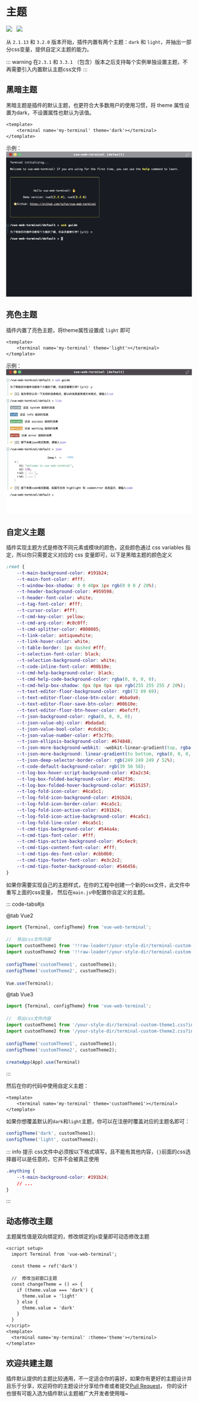 # 主题
<img src="https://shields.io/github/package-json/v/tzfun/vue-web-terminal/vue2" style="margin-right: 8px;">
<img src="https://shields.io/github/package-json/v/tzfun/vue-web-terminal/vue3" style="margin-right: 8px;">

从 `2.1.13` 和 `3.2.0` 版本开始，插件内置有两个主题：`dark` 和 `light`，并抽出一部分css变量，提供自定义主题的能力。

::: warning
在`2.3.1` 和 `3.3.1` （包含）版本之后支持每个实例单独设置主题，不再需要引入内置默认主题css文件
:::

## 黑暗主题

黑暗主题是插件的默认主题，也更符合大多数用户的使用习惯，将 theme 属性设置为dark，不设置属性也默认为该值。

```vue title="MyTerminal.vue"
<template>
    <terminal name='my-terminal' theme='dark'></terminal>
</template>
```

示例：
![dark](/images/dark.jpg)

## 亮色主题

插件内置了亮色主题，将theme属性设置成 `light` 即可

```vue title="MyTerminal.vue"
<template>
    <terminal name='my-terminal' theme='light'></terminal>
</template>
```

示例：
![dark](/images/light.jpg)

## 自定义主题

插件实现主题方式是修改不同元素或模块的颜色，这些颜色通过 css variables 指定，所以你只需要定义对应的 css 变量即可，以下是黑暗主题的颜色定义

```css
:root {
    --t-main-background-color: #191b24;
    --t-main-font-color: #fff;
    --t-window-box-shadow: 0 0 40px 1px rgb(0 0 0 / 20%);
    --t-header-background-color: #959598;
    --t-header-font-color: white;
    --t-tag-font-color: #fff;
    --t-cursor-color: #fff;
    --t-cmd-key-color: yellow;
    --t-cmd-arg-color: #c0c0ff;
    --t-cmd-splitter-color: #808085;
    --t-link-color: antiquewhite;
    --t-link-hover-color: white;
    --t-table-border: 1px dashed #fff;
    --t-selection-font-color: black;
    --t-selection-background-color: white;
    --t-code-inline-font-color: #00b10e;
    --t-cmd-help-background-color: black;
    --t-cmd-help-code-background-color: rgba(0, 0, 0, 0);
    --t-cmd-help-box-shadow: 0px 0px 0px 4px rgb(255 255 255 / 20%);
    --t-text-editor-floor-background-color: rgb(72 69 69);
    --t-text-editor-floor-close-btn-color: #bba9a9;
    --t-text-editor-floor-save-btn-color: #00b10e;
    --t-text-editor-floor-btn-hover-color: #befcff;
    --t-json-background-color: rgba(0, 0, 0, 0);
    --t-json-value-obj-color: #bdadad;
    --t-json-value-bool-color: #cdc83c;
    --t-json-value-number-color: #f3c7fb;
    --t-json-ellipsis-background-color: #674848;
    --t-json-more-background-webkit: -webkit-linear-gradient(top, rgba(0, 0, 0, 0) 20%, rgb(255 255 255 / 10%) 100%);
    --t-json-more-background: linear-gradient(to bottom, rgba(0, 0, 0, 0) 20%, rgb(255 255 255 / 10%) 100%);
    --t-json-deep-selector-border-color: rgb(249 249 249 / 52%);
    --t-code-default-background-color: rgb(39 50 58);
    --t-log-box-hover-script-background-color: #2a2c34;
    --t-log-box-folded-background-color: #042f36;
    --t-log-box-folded-hover-background-color: #515157;
    --t-log-fold-icon-color: #4ca5c1;
    --t-log-fold-icon-background-color: #191b24;
    --t-log-fold-icon-border-color: #4ca5c1;
    --t-log-fold-icon-active-color: #191b24;
    --t-log-fold-icon-active-background-color: #4ca5c1;
    --t-log-fold-line-color: #4ca5c1;
    --t-cmd-tips-background-color: #544a4a;
    --t-cmd-tips-font-color: #fff;
    --t-cmd-tips-active-background-color: #5c6ec9;
    --t-cmd-tips-content-font-color: #fff;
    --t-cmd-tips-des-font-color: #cbb0b0;
    --t-cmd-tips-footer-font-color: #e3c2c2;
    --t-cmd-tips-footer-background-color: #546456;
}
```

如果你需要实现自己的主题样式，在你的工程中创建一个新的css文件，此文件中重写上面的css变量， 然后在`main.js`中配置你自定义的主题。


::: code-tabs#js

@tab Vue2

```js
import {Terminal, configTheme} from 'vue-web-terminal';

//  导出css文件内容
import customTheme1 from '!!raw-loader!/your-style-dir/terminal-custom-theme1.css';
import customTheme2 from '!!raw-loader!/your-style-dir/terminal-custom-theme2.css';

configTheme('customTheme1', customTheme1);
configTheme('customTheme2', customTheme2);

Vue.use(Terminal);
```

@tab Vue3

```js
import {Terminal, configTheme} from 'vue-web-terminal';

//  导出css文件内容
import customTheme1 from '/your-style-dir/terminal-custom-theme1.css?inline';
import customTheme2 from '/your-style-dir/terminal-custom-theme2.css?inline';

configTheme('customTheme1', customTheme1);
configTheme('customTheme2', customTheme2);

createApp(App).use(Terminal)
```
:::

然后在你的代码中使用自定义主题：
```vue title="MyTerminal.vue"
<template>
    <terminal name='my-terminal' theme='customTheme1'></terminal>
</template>
```

如果你想覆盖默认的`dark`和`light`主题，你可以在注册时覆盖对应的主题名即可：
```js
configTheme('dark', customTheme1);
configTheme('light', customTheme2);
```

::: info 提示
css文件中必须按以下格式填写，且不能有其他内容，`{}`前面的css选择器可以是任意的，它并不会被真正使用
```css
.anything {
    --t-main-background-color: #191b24;
    // ...
}
```
:::

## 动态修改主题

主题属性值是双向绑定的，修改绑定的js变量即可动态修改主题
```vue
<script setup>
  import Terminal from 'vue-web-terminal';

  const theme = ref('dark')

  //  修改当前窗口主题
  const changeTheme = () => {
    if (theme.value === 'dark') {
      theme.value = 'light'
    } else {
      theme.value = 'dark'
    }
  }
</script>
<template>
  <terminal name='my-terminal' :theme='theme'></terminal>
</template>
```

## 欢迎共建主题

插件默认提供的主题比较通用，不一定适合你的喜好，如果你有更好的主题设计并且乐于分享，欢迎将你的主题设计分享给作者或者提交[Pull Request][Github PR]，
你的设计也很有可能入选为插件默认主题被广大开发者使用哦~

[Github PR]: https://github.com/tzfun/vue-web-terminal/pulls

<CommentService></CommentService>
